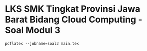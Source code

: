 # LKS SMK Tingkat Provinsi Jawa Barat Bidang Cloud Computing - Soal Modul 3

`pdflatex --jobname=soal3 main.tex`
